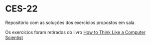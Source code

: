 # CES-22

Repositório com as soluções dos exercícios propostos em sala.

Os exercícios foram retirados do livro [How to Think Like a Computer Scientist](http://openbookproject.net/thinkcs/python/english3e/index.html)